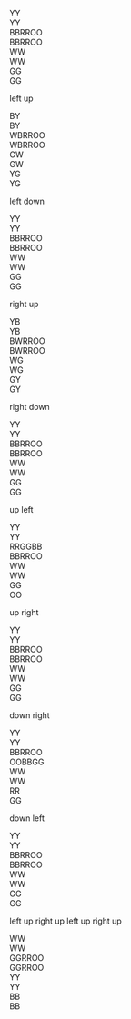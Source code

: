 YY   
YY   
BBRROO   
BBRROO   
WW   
WW   
GG   
GG   

left up

BY   
BY   
WBRROO   
WBRROO   
GW   
GW   
YG   
YG   

left down

YY   
YY   
BBRROO   
BBRROO   
WW   
WW   
GG   
GG   

right up

YB   
YB   
BWRROO   
BWRROO   
WG   
WG   
GY   
GY   

right down

YY   
YY   
BBRROO   
BBRROO   
WW   
WW   
GG   
GG   

up left

YY   
YY   
RRGGBB   
BBRROO   
WW   
WW   
GG   
OO   

up right

YY   
YY   
BBRROO   
BBRROO   
WW   
WW   
GG   
GG   

down right

YY   
YY   
BBRROO   
OOBBGG   
WW   
WW   
RR   
GG   

down left

YY   
YY   
BBRROO   
BBRROO   
WW   
WW   
GG   
GG   

left up
right up
left up
right up

WW   
WW   
GGRROO   
GGRROO   
YY   
YY   
BB   
BB   